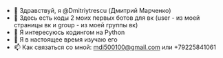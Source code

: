 - 👋 Здравствуй, я @Dmitriytrescu (Дмитрий Марченко)
- 🤖 Здесь есть коды 2 моих первых ботов для вк (user - из моей страницы вк и group - из моей группы вк)
- 👀 Я интересуюсь кодингом на Python
- 🌱 Я в настоящее время изучаю его
- 📫 Как связаться со мной: mdi500100@gmail.com или +79225841061
